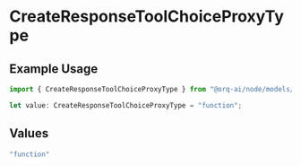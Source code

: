 # CreateResponseToolChoiceProxyType

## Example Usage

```typescript
import { CreateResponseToolChoiceProxyType } from "@orq-ai/node/models/operations";

let value: CreateResponseToolChoiceProxyType = "function";
```

## Values

```typescript
"function"
```